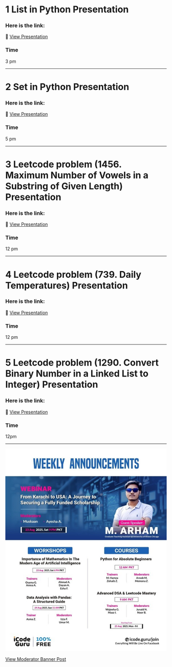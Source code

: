 # 1 List in Python Presentation

### Here is the link:
🔗 [View Presentation](https://www.facebook.com/share/v/1AvA3Fo3LJ/)
### Time 
3 pm

---
# 2 Set in Python Presentation

### Here is the link:
🔗 [View Presentation](https://www.facebook.com/share/v/1HFWm3C8o5/)
### Time 
5 pm

---
# 3 Leetcode problem (1456. Maximum Number of Vowels in a Substring of Given Length) Presentation

### Here is the link:
🔗 [View Presentation](https://www.facebook.com/share/v/16nZG77sxB/)
### Time 
12 pm

---
# 4 Leetcode problem (739. Daily Temperatures) Presentation 

### Here is the link:
🔗 [View Presentation](https://www.facebook.com/share/v/1Ay5jFjXAo/)
### Time 
12 pm

---
# 5 Leetcode problem (1290. Convert Binary Number in a Linked List to Integer) Presentation 

### Here is the link:
🔗 [View Presentation](https://www.facebook.com/share/v/19TFvcbGhD/)
### Time 
12pm

---

![Moderator Banner](https://github.com/Aroobmushtaq/iCodeGuru/blob/main/iCodeGuruModerator/images/moderatorBanner.jpg)
<p align="left">
<a href="https://www.linkedin.com/posts/icode-guru_announcement-icodeguru-is-excited-activity-7364657687000739840-bbJB?utm_source=social_share_send&utm_medium=android_app&rcm=ACoAAExPiQkBiSsYTHaUudAsisTKXy_IfFw9jb8&utm_campaign=whatsapp">View Moderator Banner Post</a>
</p>
